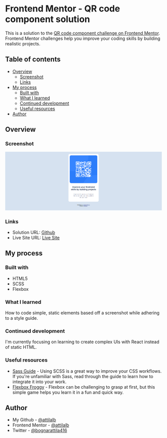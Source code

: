 # Frontend Mentor - QR code component solution

This is a solution to the [QR code component challenge on Frontend Mentor](https://www.frontendmentor.io/challenges/qr-code-component-iux_sIO_H). Frontend Mentor challenges help you improve your coding skills by building realistic projects.

## Table of contents

- [Overview](#overview)
  - [Screenshot](#screenshot)
  - [Links](#links)
- [My process](#my-process)
  - [Built with](#built-with)
  - [What I learned](#what-i-learned)
  - [Continued development](#continued-development)
  - [Useful resources](#useful-resources)
- [Author](#author)


## Overview

### Screenshot

![Screenshot of finished QR code component](./screenshot.png)

### Links

- Solution URL: [Github](https://github.com/attilalb/qr-code-fementor)
- Live Site URL: [Live Site](https://attilalb.github.io/qr-code-fementor/)

## My process

### Built with

- HTML5
- SCSS
- Flexbox

### What I learned

How to code simple, static elements based off a screenshot while adhering to a style guide.

### Continued development

I'm currently focusing on learning to create complex UIs with React instead of static HTML.

### Useful resources

- [Sass Guide](https://sass-lang.com/guide) - Using SCSS is a great way to improve your CSS workflows. If you're unfamiliar with Sass, read through the guide to learn how to integrate it into your work.
- [Flexbox Froggy](https://flexboxfroggy.com/) - Flexbox can be challenging to grasp at first, but this simple game helps you learn it in a fun and quick way.

## Author

- My Github - [@attilalb](https://github.com/attilalb)
- Frontend Mentor - [@attilalb](https://www.frontendmentor.io/profile/attilalb)
- Twitter - [@bognarattila416](https://www.twitter.com/yourusername)

